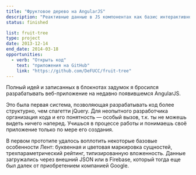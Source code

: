 ```yaml
---
title: "Фруктовое дерево на AngularJS"
description: "Реактивные данные в JS компонентах как базис интерактивности веб-приложения"
status: finished

list: fruit-tree
type: project
date: 2013-12-14
end_date: 2014-03-18
opportunities:
  - verb: "Открыть код"
    text: "приложения на GitHub"
    link: "https://github.com/DeFUCC/fruit-tree"
---
```


Полный идей и записанных в блокнотах задумок я бросился разрабатывать веб-приложение на недавно появившемся AngularJS.

Это была первая система, позволяющая разрабатывать код более структурно, чем спагетти jQuery. Для неопытного разработчика организация кода и его понятность — особый вызов, т.к. ты не можешь видеть ничего наперед. Учишься в процессе работы и понимаешь своё приложение только по мере его создания.

В первом прототипе удалось воплотить некоторые базовые особенности Лент: буквенная и цветовая маркировка сущностей, трехпараметрический рейтинг, типизированную вложенность. Данные загружались через внешний JSON или в Firebase, который тогда еще был далек от приобретением компанией Google.
